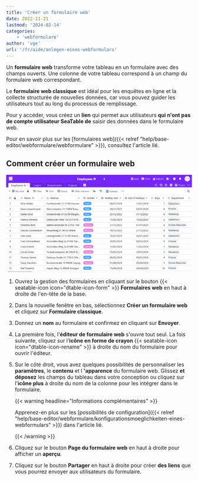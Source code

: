 ```yaml
---
title: 'Créer un formulaire web'
date: 2022-11-21
lastmod: '2024-02-14'
categories:
    - 'webformulare'
author: 'vge'
url: '/fr/aide/anlegen-eines-webformulars'
---
```


Un **formulaire web** transforme votre tableau en un formulaire avec des champs ouverts. Une colonne de votre tableau correspond à un champ du formulaire web correspondant.

Le **formulaire web classique** est idéal pour les enquêtes en ligne et la collecte structurée de nouvelles données, car vous pouvez guider les utilisateurs tout au long du processus de remplissage.

Pour y accéder, vous créez un **lien** qui permet aux utilisateurs **qui n'ont pas de compte utilisateur SeaTable de** saisir des données dans le formulaire web.

Pour en savoir plus sur les [formulaires web]({{< relref "help/base-editor/webformulare/webformulare" >}}), consultez l'article lié.

## Comment créer un formulaire web

![Créer un nouveau formulaire web](images/Create-a-web-form.gif)

1. Ouvrez la gestion des formulaires en cliquant sur le bouton {{< seatable-icon icon="dtable-icon-form" >}} **Formulaires web** en haut à droite de l'en-tête de la base.
2. Dans la nouvelle fenêtre en bas, sélectionnez **Créer un formulaire web** et cliquez sur **Formulaire classique**.
3. Donnez un **nom** au formulaire et confirmez en cliquant sur **Envoyer**.
4. La première fois, l'**éditeur de formulaire web** s'ouvre tout seul. La fois suivante, cliquez sur l'**icône en forme de crayon** {{< seatable-icon icon="dtable-icon-rename" >}} à droite du nom du formulaire pour ouvrir l'éditeur.
5. Sur le côté droit, vous avez quelques possibilités de personnaliser les **paramètres**, le **contenu** et l **'apparence** du formulaire web. Glissez **et déposez** les champs du tableau dans votre conception ou cliquez sur l'**icône plus** à droite du nom de la colonne pour les intégrer dans le formulaire.

    {{< warning  headline="Informations complémentaires" >}}

    Apprenez-en plus sur les [possibilités de configuration]({{< relref "help/base-editor/webformulare/konfigurationsmoeglichkeiten-eines-webformulars" >}}) dans l'article lié.

    {{< /warning >}}

6. Cliquez sur le bouton **Page du formulaire web** en haut à droite pour afficher un **aperçu**.
7. Cliquez sur le bouton **Partager** en haut à droite pour créer **des liens** que vous pourrez envoyer aux utilisateurs du formulaire.
